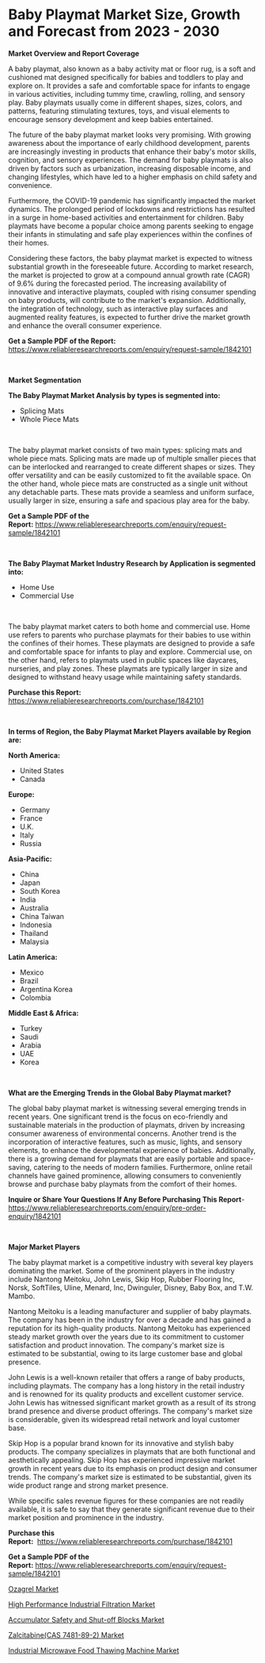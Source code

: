 <p><h1>Baby Playmat Market Size, Growth and Forecast from 2023 - 2030</h1></p><p><strong>Market Overview and Report Coverage</strong></p>
<p><p>A baby playmat, also known as a baby activity mat or floor rug, is a soft and cushioned mat designed specifically for babies and toddlers to play and explore on. It provides a safe and comfortable space for infants to engage in various activities, including tummy time, crawling, rolling, and sensory play. Baby playmats usually come in different shapes, sizes, colors, and patterns, featuring stimulating textures, toys, and visual elements to encourage sensory development and keep babies entertained.</p><p>The future of the baby playmat market looks very promising. With growing awareness about the importance of early childhood development, parents are increasingly investing in products that enhance their baby's motor skills, cognition, and sensory experiences. The demand for baby playmats is also driven by factors such as urbanization, increasing disposable income, and changing lifestyles, which have led to a higher emphasis on child safety and convenience.</p><p>Furthermore, the COVID-19 pandemic has significantly impacted the market dynamics. The prolonged period of lockdowns and restrictions has resulted in a surge in home-based activities and entertainment for children. Baby playmats have become a popular choice among parents seeking to engage their infants in stimulating and safe play experiences within the confines of their homes.</p><p>Considering these factors, the baby playmat market is expected to witness substantial growth in the foreseeable future. According to market research, the market is projected to grow at a compound annual growth rate (CAGR) of 9.6% during the forecasted period. The increasing availability of innovative and interactive playmats, coupled with rising consumer spending on baby products, will contribute to the market's expansion. Additionally, the integration of technology, such as interactive play surfaces and augmented reality features, is expected to further drive the market growth and enhance the overall consumer experience.</p></p>
<p><strong>Get a Sample PDF of the Report:</strong> <a href="https://www.reliableresearchreports.com/enquiry/request-sample/1842101">https://www.reliableresearchreports.com/enquiry/request-sample/1842101</a></p>
<p>&nbsp;</p>
<p><strong>Market Segmentation</strong></p>
<p><strong>The Baby Playmat Market Analysis by types is segmented into:</strong></p>
<p><ul><li>Splicing Mats</li><li>Whole Piece Mats</li></ul></p>
<p>&nbsp;</p>
<p><p>The baby playmat market consists of two main types: splicing mats and whole piece mats. Splicing mats are made up of multiple smaller pieces that can be interlocked and rearranged to create different shapes or sizes. They offer versatility and can be easily customized to fit the available space. On the other hand, whole piece mats are constructed as a single unit without any detachable parts. These mats provide a seamless and uniform surface, usually larger in size, ensuring a safe and spacious play area for the baby.</p></p>
<p><strong>Get a Sample PDF of the Report:</strong>&nbsp;<a href="https://www.reliableresearchreports.com/enquiry/request-sample/1842101">https://www.reliableresearchreports.com/enquiry/request-sample/1842101</a></p>
<p>&nbsp;</p>
<p><strong>The Baby Playmat Market Industry Research by Application is segmented into:</strong></p>
<p><ul><li>Home Use</li><li>Commercial Use</li></ul></p>
<p>&nbsp;</p>
<p><p>The baby playmat market caters to both home and commercial use. Home use refers to parents who purchase playmats for their babies to use within the confines of their homes. These playmats are designed to provide a safe and comfortable space for infants to play and explore. Commercial use, on the other hand, refers to playmats used in public spaces like daycares, nurseries, and play zones. These playmats are typically larger in size and designed to withstand heavy usage while maintaining safety standards.</p></p>
<p><strong>Purchase this Report:</strong>&nbsp; <a href="https://www.reliableresearchreports.com/purchase/1842101">https://www.reliableresearchreports.com/purchase/1842101</a></p>
<p>&nbsp;</p>
<p><strong>In terms of Region, the Baby Playmat Market Players available by Region are:</strong></p>
<p>
    <p> <strong> North America: </strong>
        <ul>
            <li>United States</li>
            <li>Canada</li>
        </ul>
        </p> 
    <p> <strong> Europe: </strong>
        <ul>
            <li>Germany</li>
            <li>France</li>
            <li>U.K.</li>
            <li>Italy</li>
            <li>Russia</li>
        </ul>
        </p> 
    <p> <strong> Asia-Pacific: </strong>
        <ul>
            <li>China</li>
            <li>Japan</li>
            <li>South Korea</li>
            <li>India</li>
            <li>Australia</li>
            <li>China Taiwan</li>
            <li>Indonesia</li>
            <li>Thailand</li>
            <li>Malaysia</li>
        </ul>
        </p> 
    <p> <strong> Latin America: </strong>
        <ul>
            <li>Mexico</li>
            <li>Brazil</li>
            <li>Argentina Korea</li>
            <li>Colombia</li>
        </ul>
        </p> 
    <p> <strong> Middle East & Africa: </strong>
        <ul>
            <li>Turkey</li>
            <li>Saudi</li>
            <li>Arabia</li>
            <li>UAE</li>
            <li>Korea</li>
        </ul>
    </p>
    </p>
<p>&nbsp;</p>
<p><strong>What are the Emerging Trends in the Global Baby Playmat market?</strong></p>
<p><p>The global baby playmat market is witnessing several emerging trends in recent years. One significant trend is the focus on eco-friendly and sustainable materials in the production of playmats, driven by increasing consumer awareness of environmental concerns. Another trend is the incorporation of interactive features, such as music, lights, and sensory elements, to enhance the developmental experience of babies. Additionally, there is a growing demand for playmats that are easily portable and space-saving, catering to the needs of modern families. Furthermore, online retail channels have gained prominence, allowing consumers to conveniently browse and purchase baby playmats from the comfort of their homes.</p></p>
<p><strong>Inquire or Share Your Questions If Any Before Purchasing This Report</strong>- <a href="https://www.reliableresearchreports.com/enquiry/pre-order-enquiry/1842101">https://www.reliableresearchreports.com/enquiry/pre-order-enquiry/1842101</a></p>
<p>&nbsp;</p>
<p><strong>Major Market Players</strong></p>
<p><p>The baby playmat market is a competitive industry with several key players dominating the market. Some of the prominent players in the industry include Nantong Meitoku, John Lewis, Skip Hop, Rubber Flooring Inc, Norsk, SoftTiles, Uline, Menard, Inc, Dwinguler, Disney, Baby Box, and T.W. Mambo.</p><p>Nantong Meitoku is a leading manufacturer and supplier of baby playmats. The company has been in the industry for over a decade and has gained a reputation for its high-quality products. Nantong Meitoku has experienced steady market growth over the years due to its commitment to customer satisfaction and product innovation. The company's market size is estimated to be substantial, owing to its large customer base and global presence.</p><p>John Lewis is a well-known retailer that offers a range of baby products, including playmats. The company has a long history in the retail industry and is renowned for its quality products and excellent customer service. John Lewis has witnessed significant market growth as a result of its strong brand presence and diverse product offerings. The company's market size is considerable, given its widespread retail network and loyal customer base.</p><p>Skip Hop is a popular brand known for its innovative and stylish baby products. The company specializes in playmats that are both functional and aesthetically appealing. Skip Hop has experienced impressive market growth in recent years due to its emphasis on product design and consumer trends. The company's market size is estimated to be substantial, given its wide product range and strong market presence.</p><p>While specific sales revenue figures for these companies are not readily available, it is safe to say that they generate significant revenue due to their market position and prominence in the industry.</p></p>
<p><strong>Purchase this Report:</strong>&nbsp;&nbsp;<a href="https://www.reliableresearchreports.com/purchase/1842101">https://www.reliableresearchreports.com/purchase/1842101</a></p>
<p></p>
<p><strong>Get a Sample PDF of the Report:</strong>&nbsp;<a href="https://www.reliableresearchreports.com/enquiry/request-sample/1842101">https://www.reliableresearchreports.com/enquiry/request-sample/1842101</a></p>
<p><p><a href="https://www.linkedin.com/pulse/ozagrel-market-size-growth-forecast-from-2023-2030-pxvhe/">Ozagrel Market</a></p><p><a href="https://github.com/Krish2023na/Market-Research-Report-List-1/blob/main/high-performance-industrial-filtration-market.md">High Performance Industrial Filtration Market</a></p><p><a href="https://medium.com/@adityalohrp23/accumulator-safety-and-shut-off-blocks-market-size-cagr-trends-2024-2030-c9dbcac4cdc0">Accumulator Safety and Shut-off Blocks Market</a></p><p><a href="https://www.linkedin.com/pulse/zalcitabinecas-7481-89-2-market-insights-players-forecast/">Zalcitabine(CAS 7481-89-2) Market</a></p><p><a href="https://medium.com/@rameshramurp23/industrial-microwave-food-thawing-machine-market-comprehensive-assessment-by-type-application-ebb8ab96cae8">Industrial Microwave Food Thawing Machine Market</a></p></p>